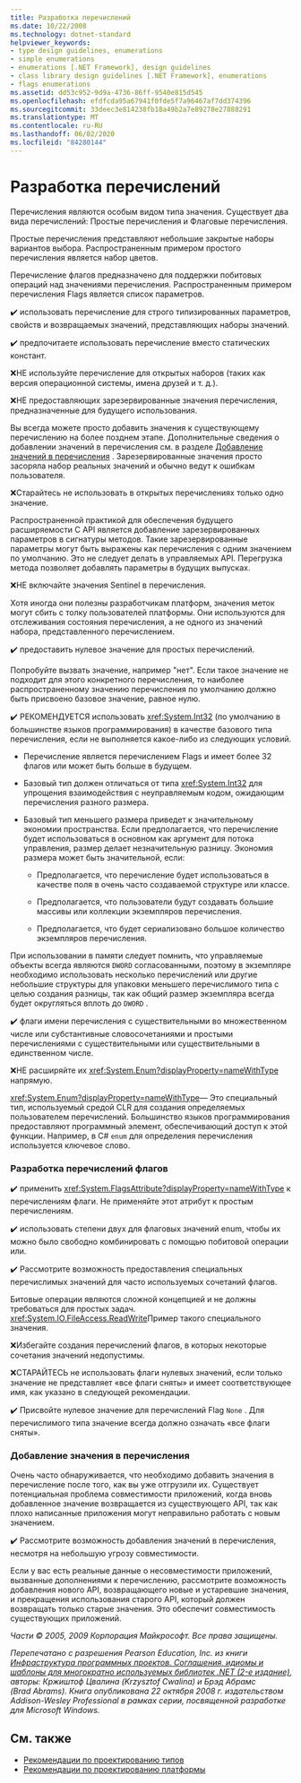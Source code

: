 ```yaml
---
title: Разработка перечислений
ms.date: 10/22/2008
ms.technology: dotnet-standard
helpviewer_keywords:
- type design guidelines, enumerations
- simple enumerations
- enumerations [.NET Framework], design guidelines
- class library design guidelines [.NET Framework], enumerations
- flags enumerations
ms.assetid: dd53c952-9d9a-4736-86ff-9540e815d545
ms.openlocfilehash: efdfcda95a67941f0fde5f7a96467af7dd374396
ms.sourcegitcommit: 33deec3e814238fb18a49b2a7e89278e27888291
ms.translationtype: MT
ms.contentlocale: ru-RU
ms.lasthandoff: 06/02/2020
ms.locfileid: "84280144"
---
```

# <a name="enum-design"></a>Разработка перечислений

Перечисления являются особым видом типа значения. Существует два вида перечислений: Простые перечисления и Флаговые перечисления.

Простые перечисления представляют небольшие закрытые наборы вариантов выбора. Распространенным примером простого перечисления является набор цветов.

Перечисление флагов предназначено для поддержки побитовых операций над значениями перечисления. Распространенным примером перечисления Flags является список параметров.

✔️ использовать перечисление для строго типизированных параметров, свойств и возвращаемых значений, представляющих наборы значений.

✔️ предпочитаете использовать перечисление вместо статических констант.

❌НЕ используйте перечисление для открытых наборов (таких как версия операционной системы, имена друзей и т. д.).

❌НЕ предоставляющих зарезервированные значения перечисления, предназначенные для будущего использования.

Вы всегда можете просто добавить значения к существующему перечислению на более позднем этапе. Дополнительные сведения о добавлении значений в перечисления см. в разделе [Добавление значений в перечисления](#add_value) . Зарезервированные значения просто засоряла набор реальных значений и обычно ведут к ошибкам пользователя.

❌Старайтесь не использовать в открытых перечислениях только одно значение.

Распространенной практикой для обеспечения будущего расширяемости C API является добавление зарезервированных параметров в сигнатуры методов. Такие зарезервированные параметры могут быть выражены как перечисления с одним значением по умолчанию. Это не следует делать в управляемых API. Перегрузка метода позволяет добавлять параметры в будущих выпусках.

❌НЕ включайте значения Sentinel в перечисления.

Хотя иногда они полезны разработчикам платформ, значения меток могут сбить с толку пользователей платформы. Они используются для отслеживания состояния перечисления, а не одного из значений набора, представленного перечислением.

✔️ предоставить нулевое значение для простых перечислений.

Попробуйте вызвать значение, например "нет". Если такое значение не подходит для этого конкретного перечисления, то наиболее распространенному значению перечисления по умолчанию должно быть присвоено базовое значение, равное нулю.

✔️ РЕКОМЕНДУЕТСЯ использовать <xref:System.Int32> (по умолчанию в большинстве языков программирования) в качестве базового типа перечисления, если не выполняется какое-либо из следующих условий.

- Перечисление является перечислением Flags и имеет более 32 флагов или может быть больше в будущем.

- Базовый тип должен отличаться от типа <xref:System.Int32> для упрощения взаимодействия с неуправляемым кодом, ожидающим перечисления разного размера.

- Базовый тип меньшего размера приведет к значительному экономии пространства. Если предполагается, что перечисление будет использоваться в основном как аргумент для потока управления, размер делает незначительную разницу. Экономия размера может быть значительной, если:

  - Предполагается, что перечисление будет использоваться в качестве поля в очень часто создаваемой структуре или классе.

  - Предполагается, что пользователи будут создавать большие массивы или коллекции экземпляров перечисления.

  - Предполагается, что будет сериализовано большое количество экземпляров перечисления.

При использовании в памяти следует помнить, что управляемые объекты всегда являются `DWORD` согласованными, поэтому в экземпляре необходимо использовать несколько перечислений или другие небольшие структуры для упаковки меньшего перечислимого типа с целью создания разницы, так как общий размер экземпляра всегда будет округляться вплоть до `DWORD` .

✔️ флаги имени перечисления с существительными во множественном числе или субстантивные словосочетаниями и простыми перечислениями с существительными или существительными в единственном числе.

❌НЕ расширяйте их <xref:System.Enum?displayProperty=nameWithType> напрямую.

<xref:System.Enum?displayProperty=nameWithType>— Это специальный тип, используемый средой CLR для создания определяемых пользователем перечислений. Большинство языков программирования предоставляют программный элемент, обеспечивающий доступ к этой функции. Например, в C# `enum` для определения перечисления используется ключевое слово.

<a name="design"></a>

### <a name="designing-flag-enums"></a>Разработка перечислений флагов

✔️ применить <xref:System.FlagsAttribute?displayProperty=nameWithType> к перечислениям флаги. Не применяйте этот атрибут к простым перечислениям.

✔️ использовать степени двух для флаговых значений enum, чтобы их можно было свободно комбинировать с помощью побитовой операции или.

✔️ Рассмотрите возможность предоставления специальных перечислимых значений для часто используемых сочетаний флагов.

Битовые операции являются сложной концепцией и не должны требоваться для простых задач. <xref:System.IO.FileAccess.ReadWrite>Пример такого специального значения.

❌Избегайте создания перечислений флагов, в которых некоторые сочетания значений недопустимы.

❌СТАРАЙТЕСЬ не использовать флаги нулевых значений, если только значение не представляет «все флаги сняты» и имеет соответствующее имя, как указано в следующей рекомендации.

✔️ Присвойте нулевое значение для перечислений Flag `None` . Для перечислимого типа значение всегда должно означать «все флаги сняты».

<a name="add_value"></a>

### <a name="adding-value-to-enums"></a>Добавление значения в перечисления

Очень часто обнаруживается, что необходимо добавить значения в перечисление после того, как вы уже отгрузили их. Существует потенциальная проблема совместимости приложений, когда вновь добавленное значение возвращается из существующего API, так как плохо написанные приложения могут неправильно работать с новым значением.

✔️ Рассмотрите возможность добавления значений в перечисления, несмотря на небольшую угрозу совместимости.

Если у вас есть реальные данные о несовместимости приложений, вызванные дополнениями к перечислению, рассмотрите возможность добавления нового API, возвращающего новые и устаревшие значения, и прекращения использования старого API, который должен возвращать только старые значения. Это обеспечит совместимость существующих приложений.

*Части © 2005, 2009 Корпорация Майкрософт. Все права защищены.*

*Перепечатано с разрешения Pearson Education, Inc. из книги [Инфраструктура программных проектов. Соглашения, идиомы и шаблоны для многократно используемых библиотек .NET (2-е издание)](https://www.informit.com/store/framework-design-guidelines-conventions-idioms-and-9780321545619), авторы: Кржиштоф Цвалина (Krzysztof Cwalina) и Брэд Абрамс (Brad Abrams). Книга опубликована 22 октября 2008 г. издательством Addison-Wesley Professional в рамках серии, посвященной разработке для Microsoft Windows.*

## <a name="see-also"></a>См. также

- [Рекомендации по проектированию типов](type.md)
- [Рекомендации по проектированию платформы](index.md)
